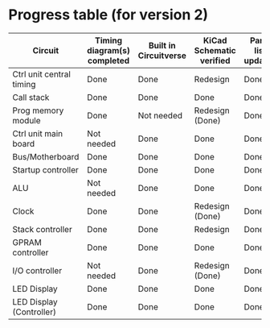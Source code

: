 # Progress table (for version 2)

| Circuit | Timing diagram(s) completed | Built in Circuitverse | KiCad Schematic verified | Parts list updated | KiCad PCB | PCB built/aquired | Assembled | Tested |
| - | - | - | - | - | - | - | - | - |
| Ctrl unit central timing | Done | Done | Redesign | Done | - | - | - | - |
| Call stack | Done | Done | Done | Done | Done | - | -| - |
| Prog memory module | Done | Not needed | Redesign (Done) | Done | Done | - | - | - |
| Ctrl unit main board | Not needed | Done | Done | Done | Done | - | - | - |
| Bus/Motherboard | Done | Done | Done | Done | Done | - | - | - |
| Startup controller | Done | Done | Done | Done | Done | - | - | - |
| ALU | Not needed | Done | Done | Done | Done | - | - | - |
| Clock | Done | Done | Redesign (Done) | Done | Done | - | - | - |
| Stack controller | Done | Done | Redesign | Done | - | - | - | - |
| GPRAM controller | Done | Done | Done | Done | Done | - | - | - |
| I/O controller | Not needed | Done | Redesign (Done) | Done | Done | - | - | - |
| LED Display | Done | Done | Done | Done | - | - | - | - |
| LED Display (Controller) | Done | Done | Done | Done | - | - | - | - |